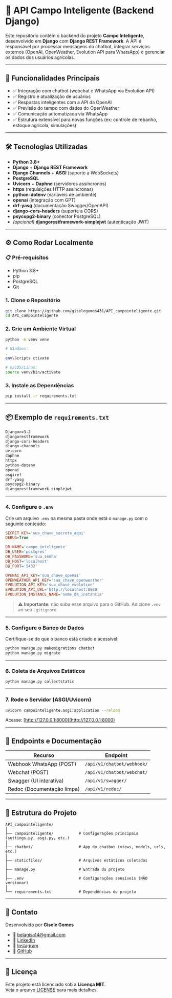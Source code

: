 # 🌾 API Campo Inteligente (Backend Django)

Este repositório contém o backend do projeto **Campo Inteligente**, desenvolvido em **Django** com **Django REST Framework**. A API é responsável por processar mensagens do chatbot, integrar serviços externos (OpenAI, OpenWeather, Evolution API para WhatsApp) e gerenciar os dados dos usuários agrícolas.

---

## 🚀 Funcionalidades Principais

- ✅ Integração com chatbot (webchat e WhatsApp via Evolution API)
- ✅ Registro e atualização de usuários
- ✅ Respostas inteligentes com a API da OpenAI
- ✅ Previsão do tempo com dados do OpenWeather
- ✅ Comunicação automatizada via WhatsApp
- ✅ Estrutura extensível para novas funções (ex: controle de rebanho, estoque agrícola, simulações)

---

## 🛠 Tecnologias Utilizadas

- **Python 3.8+**
- **Django** + **Django REST Framework**
- **Django Channels** + **ASGI** (suporte a WebSockets)
- **PostgreSQL**
- **Uvicorn** + **Daphne** (servidores assíncronos)
- **httpx** (requisições HTTP assíncronas)
- **python-dotenv** (variáveis de ambiente)
- **openai** (integração com GPT)
- **drf-yasg** (documentação Swagger/OpenAPI)
- **django-cors-headers** (suporte a CORS)
- **psycopg2-binary** (conector PostgreSQL)
- *(opcional)* **djangorestframework-simplejwt** (autenticação JWT)

---

## ⚙️ Como Rodar Localmente

### 📋 Pré-requisitos

- Python 3.8+
- pip
- PostgreSQL
- Git

### 1. Clone o Repositório

```bash
git clone https://github.com/giselegomes431/API_campointeligente.git
cd API_campointeligente
```

### 2. Crie um Ambiente Virtual

```bash
python -m venv venv

# Windows:
.
env\Scripts ctivate

# macOS/Linux:
source venv/bin/activate
```

### 3. Instale as Dependências

```bash
pip install -r requirements.txt
```

---

## 📦 Exemplo de `requirements.txt`

```txt
Django>=3.2
djangorestframework
django-cors-headers
django-channels
uvicorn
daphne
httpx
python-dotenv
openai
asgiref
drf-yasg
psycopg2-binary
djangorestframework-simplejwt
```

---

### 4. Configure o `.env`

Crie um arquivo `.env` na mesma pasta onde está o `manage.py` com o seguinte conteúdo:

```ini
SECRET_KEY='sua_chave_secreta_aqui'
DEBUG=True

DB_NAME='campo_inteligente'
DB_USER='postgres'
DB_PASSWORD='sua_senha'
DB_HOST='localhost'
DB_PORT='5432'

OPENAI_API_KEY='sua_chave_openai'
OPENWEATHER_API_KEY='sua_chave_openweather'
EVOLUTION_API_KEY='sua_chave_evolution'
EVOLUTION_API_URL='http://localhost:8080'
EVOLUTION_INSTANCE_NAME='nome_da_instancia'
```

> ⚠️ **Importante:** não suba esse arquivo para o GitHub. Adicione `.env` ao seu `.gitignore`.

---

### 5. Configure o Banco de Dados

Certifique-se de que o banco está criado e acessível:

```bash
python manage.py makemigrations chatbot
python manage.py migrate
```

---

### 6. Coleta de Arquivos Estáticos

```bash
python manage.py collectstatic
```

---

### 7. Rode o Servidor (ASGI/Uvicorn)

```bash
uvicorn campointeligente.asgi:application --reload
```

Acesse: [http://127.0.0.1:8000](http://127.0.0.1:8000)

---

## 📨 Endpoints e Documentação

| Recurso                      | Endpoint                                   |
|-----------------------------|--------------------------------------------|
| Webhook WhatsApp (POST)     | `/api/v1/chatbot/webhook/`                |
| Webchat (POST)              | `/api/v1/chatbot/webchat/`                |
| Swagger (UI interativa)     | `/api/v1/swagger/`                         |
| Redoc (Documentação limpa)  | `/api/v1/redoc/`                           |

---

## 🧪 Estrutura do Projeto

```
API_campointeligente/
│
├── campointeligente/           # Configurações principais (settings.py, asgi.py, etc.)
│
├── chatbot/                    # App do chatbot (views, models, urls, etc.)
│
├── staticfiles/                # Arquivos estáticos coletados
│
├── manage.py                   # Entrada do projeto
│
├── .env                        # Configurações sensíveis (NÃO versionar)
│
└── requirements.txt            # Dependências do projeto
```

---

## 👤 Contato

Desenvolvido por **Gisele Gomes**

- 📧 belagisa14@gmail.com  
- 💼 [LinkedIn](https://www.linkedin.com/in/gisele-gomes-oliveira-037bb1128)  
- 📸 [Instagram](https://www.instagram.com/belagisa13)  
- 🐙 [GitHub](https://github.com/giselegomes431)

---

## 📄 Licença

Este projeto está licenciado sob a **Licença MIT**.  
Veja o arquivo [LICENSE](LICENSE) para mais detalhes.
